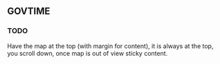## GOVTIME

### TODO
Have the map at the top (with margin for content), it is always at the top, you scroll down, once map is out of view sticky content.

